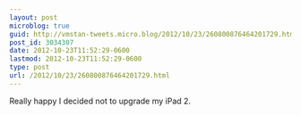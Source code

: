 ```yaml
---
layout: post
microblog: true
guid: http://vmstan-tweets.micro.blog/2012/10/23/260800876464201729.html
post_id: 3034307
date: 2012-10-23T11:52:29-0600
lastmod: 2012-10-23T11:52:29-0600
type: post
url: /2012/10/23/260800876464201729.html
---
```

Really happy I decided not to upgrade my iPad 2.
